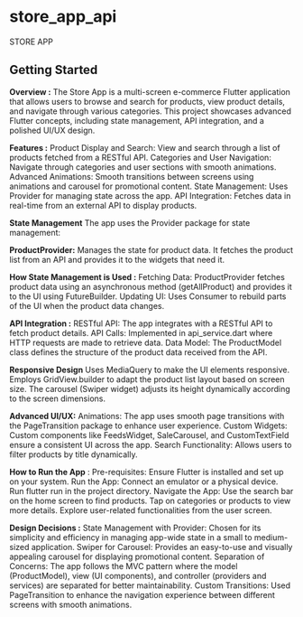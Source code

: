 # store_app_api

STORE APP

## Getting Started

**Overview :**
The Store App is a multi-screen e-commerce Flutter application that allows users to browse and search for products, view product details, and navigate through various categories. This project showcases advanced Flutter concepts, including state management, API integration, and a polished UI/UX design.

**Features :**
Product Display and Search: View and search through a list of products fetched from a RESTful API.
Categories and User Navigation: Navigate through categories and user sections with smooth animations.
Advanced Animations: Smooth transitions between screens using animations and carousel for promotional content.
State Management: Uses Provider for managing state across the app.
API Integration: Fetches data in real-time from an external API to display products.

**State Management**
The app uses the Provider package for state management:

**ProductProvider:** Manages the state for product data. It fetches the product list from an API and provides it to the widgets that need it.

**How State Management is Used :**
Fetching Data: ProductProvider fetches product data using an asynchronous method (getAllProduct) and provides it to the UI using FutureBuilder.
Updating UI: Uses Consumer to rebuild parts of the UI when the product data changes.

**API Integration :**
RESTful API: The app integrates with a RESTful API to fetch product details.
API Calls: Implemented in api_service.dart where HTTP requests are made to retrieve data.
Data Model: The ProductModel class defines the structure of the product data received from the API.

**Responsive Design**
Uses MediaQuery to make the UI elements responsive.
Employs GridView.builder to adapt the product list layout based on screen size.
The carousel (Swiper widget) adjusts its height dynamically according to the screen dimensions.

**Advanced UI/UX:**
Animations: The app uses smooth page transitions with the PageTransition package to enhance user experience.
Custom Widgets: Custom components like FeedsWidget, SaleCarousel, and CustomTextField ensure a consistent UI across the app.
Search Functionality: Allows users to filter products by title dynamically.

**How to Run the App** :
Pre-requisites: Ensure Flutter is installed and set up on your system.
Run the App:
Connect an emulator or a physical device.
Run flutter run in the project directory.
Navigate the App:
Use the search bar on the home screen to find products.
Tap on categories or products to view more details.
Explore user-related functionalities from the user screen.

**Design Decisions :**
State Management with Provider: Chosen for its simplicity and efficiency in managing app-wide state in a small to medium-sized application.
Swiper for Carousel: Provides an easy-to-use and visually appealing carousel for displaying promotional content.
Separation of Concerns: The app follows the MVC pattern where the model (ProductModel), view (UI components), and controller (providers and services) are separated for better maintainability.
Custom Transitions: Used PageTransition to enhance the navigation experience between different screens with smooth animations.



